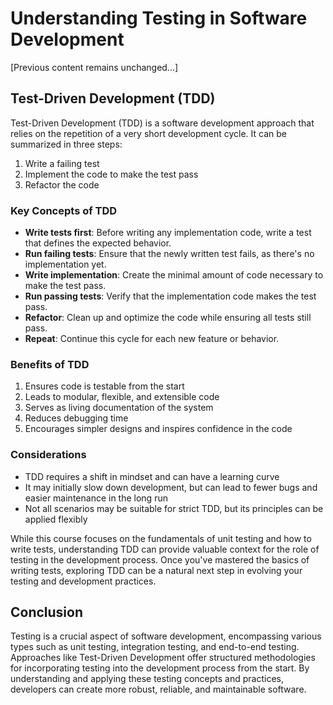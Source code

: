 # Understanding Testing in Software Development

[Previous content remains unchanged...]

## Test-Driven Development (TDD)

Test-Driven Development (TDD) is a software development approach that relies on the repetition of a very short development cycle. It can be summarized in three steps:

1. Write a failing test
2. Implement the code to make the test pass
3. Refactor the code

### Key Concepts of TDD

- **Write tests first**: Before writing any implementation code, write a test that defines the expected behavior.
- **Run failing tests**: Ensure that the newly written test fails, as there's no implementation yet.
- **Write implementation**: Create the minimal amount of code necessary to make the test pass.
- **Run passing tests**: Verify that the implementation code makes the test pass.
- **Refactor**: Clean up and optimize the code while ensuring all tests still pass.
- **Repeat**: Continue this cycle for each new feature or behavior.

### Benefits of TDD

1. Ensures code is testable from the start
2. Leads to modular, flexible, and extensible code
3. Serves as living documentation of the system
4. Reduces debugging time
5. Encourages simpler designs and inspires confidence in the code

### Considerations

- TDD requires a shift in mindset and can have a learning curve
- It may initially slow down development, but can lead to fewer bugs and easier maintenance in the long run
- Not all scenarios may be suitable for strict TDD, but its principles can be applied flexibly

While this course focuses on the fundamentals of unit testing and how to write tests, understanding TDD can provide valuable context for the role of testing in the development process. Once you've mastered the basics of writing tests, exploring TDD can be a natural next step in evolving your testing and development practices.

## Conclusion

Testing is a crucial aspect of software development, encompassing various types such as unit testing, integration testing, and end-to-end testing. Approaches like Test-Driven Development offer structured methodologies for incorporating testing into the development process from the start. By understanding and applying these testing concepts and practices, developers can create more robust, reliable, and maintainable software.